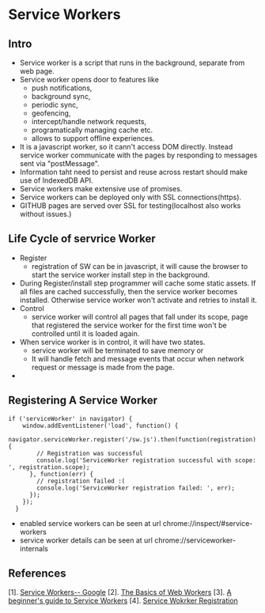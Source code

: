 # Service Workers

## Intro
* Service worker is a script that runs in the background, separate from web page.
* Service worker opens door to features like 
	* push notifications, 
	* background sync, 
	* periodic sync, 
	* geofencing, 
	* intercept/handle network requests, 
	* programatically managing cache etc.
	* allows to support offline experiences.
* It is a javascript worker, so it cann't access DOM directly. Instead service worker communicate with the pages by responding to messages sent via "postMessage".
* Information taht need to persist and reuse across restart should make use of IndexedDB API.
* Service workers make extensive use of promises.
* Service workers can be deployed only with SSL connections(https).
* GITHUB pages are served over SSL for testing(localhost also works without issues.)


## Life Cycle of servrice Worker
* Register
	* registration of SW can be in javascript, it will cause the browser to start the service worker install step in the background.
* During Register/install step programmer will cache some static assets. If all files are cached successfully, then the service worker becomes installed. Otherwise service worker won't activate and retries to install it.
* Control
	* service worker will control all pages that fall under its scope, page that registered the service worker for the first time won't be controlled until it is loaded again.
* When service worker is in control, it will have two states.
	* service worker will be terminated to save memory or
	* It will handle fetch and message events that occur when network request or message is made from the page.
* 

## Registering A Service Worker
```
if ('serviceWorker' in navigator) {
    window.addEventListener('load', function() {
      navigator.serviceWorker.register('/sw.js').then(function(registration) {
        // Registration was successful
        console.log('ServiceWorker registration successful with scope: ', registration.scope);
      }, function(err) {
        // registration failed :(
        console.log('ServiceWorker registration failed: ', err);
      });
    });
  }
```

* enabled service workers can be seen at url chrome://inspect/#service-workers
* service worker details can be seen at url chrome://serviceworker-internals


## References
[1]. [Service Workers-- Google](https://developers.google.com/web/fundamentals/primers/service-workers/)
[2]. [The Basics of Web Workers](https://www.html5rocks.com/en/tutorials/workers/basics/)
[3]. [A beginner's guide to Service Workers](https://medium.com/samsung-internet-dev/a-beginners-guide-to-service-workers-f76abf1960f6)
[4]. [Service Wokrker Registration](https://github.com/GoogleChromeLabs/sw-precache/blob/master/demo/app/js/service-worker-registration.js#L25)















